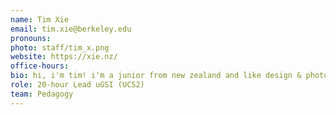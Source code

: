 ```yaml
---
name: Tim Xie
email: tim.xie@berkeley.edu
pronouns: 
photo: staff/tim_x.png
website: https://xie.nz/
office-hours: 
bio: hi, i'm tim! i'm a junior from new zealand and like design & photography, looking forward to a great semester!
role: 20-hour Lead uGSI (UCS2)
team: Pedagogy
---
```

